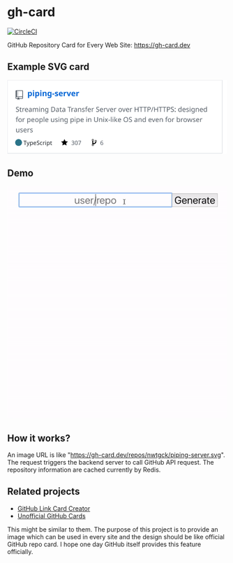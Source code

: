 # gh-card
[![CircleCI](https://circleci.com/gh/nwtgck/gh-card.svg?style=shield)](https://circleci.com/gh/nwtgck/gh-card)

GitHub Repository Card for Every Web Site: <https://gh-card.dev>

## Example SVG card

![Piping Server static repo card](doc_assets/piping-server.svg)  

## Demo
![gh-card](doc_assets/gh-card.gif)

## How it works?

An image URL is like "<https://gh-card.dev/repos/nwtgck/piping-server.svg>". The request triggers the backend server to call GitHub API request. The repository information are cached currently by Redis.


## Related projects
* [GitHub Link Card Creator](https://github.com/po3rin/github_link_creator)
* [Unofficial GitHub Cards](https://github.com/lepture/github-cards)

This might be similar to them. The purpose of this project is to provide an image which can be used in every site and the design should be like official GitHub repo card. I hope one day GitHub itself provides this feature officially.
